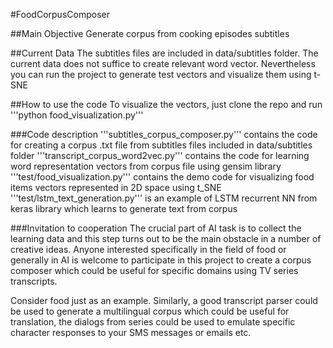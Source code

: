 #FoodCorpusComposer

##Main Objective
Generate corpus from cooking episodes subtitles

##Current Data
The subtitles files are included in data/subtitles folder. The current data does not suffice to create relevant word vector. Nevertheless you can run the project to generate test vectors and visualize them using t-SNE


##How to use the code
To visualize the vectors, just clone the repo and run '''python food_visualization.py'''

###Code description
'''subtitles_corpus_composer.py''' contains the code for creating a corpus .txt file from subtitles files included in data/subtitles folder
'''transcript_corpus_word2vec.py''' contains the code for learning word representation vectors from corpus file using gensim library
'''test/food_visualization.py''' contains the demo code for visualizing food items vectors represented in 2D space using t_SNE
'''test/lstm_text_generation.py''' is an example of LSTM recurrent NN from keras library which learns to generate text from corpus


###Invitation to cooperation
The crucial part of AI task is to collect the learning data and this step turns out to be the main obstacle in a number of creative ideas. Anyone interested specifically in the field of food or generally in AI is welcome to participate in this project to create a corpus composer which could be useful for specific domains using TV series transcripts.

Consider food just as an example. Similarly, a good transcript parser could be used to generate a multilingual corpus which could be useful for translation, the dialogs from series could be used to emulate specific character responses to your SMS messages or emails etc.


